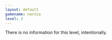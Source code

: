 ```yaml
---
layout: default
gamename: narnia
level: 2
---
```

There is no information for this level, intentionally.
